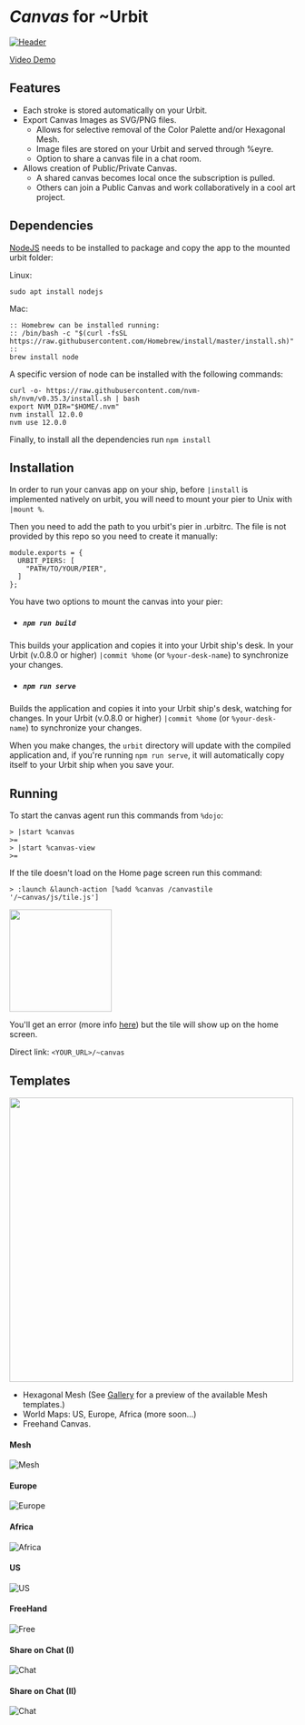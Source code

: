 # *Canvas* for \~Urbit

[![Header](/images/canvas.png)](https://www.youtube.com/watch?v=S6DySv730Hw)

[Video Demo](https://www.youtube.com/watch?v=S6DySv730Hw)

## Features

- Each stroke is stored automatically on your Urbit.
- Export Canvas Images as SVG/PNG files.
  - Allows for selective removal of the Color Palette and/or Hexagonal Mesh.
  - Image files are stored on your Urbit and served through %eyre.
  - Option to share a canvas file in a chat room.
- Allows creation of Public/Private Canvas.
  - A shared canvas becomes local once the subscription is pulled.
  - Others can join a Public Canvas and work collaboratively in a cool art project.

## Dependencies

[NodeJS](https://nodejs.org/en/) needs to be installed to package and copy the app to the mounted urbit folder:

  Linux:
  ```
  sudo apt install nodejs
  ```
  Mac:
  ```
  :: Homebrew can be installed running:
  :: /bin/bash -c "$(curl -fsSL https://raw.githubusercontent.com/Homebrew/install/master/install.sh)"
  ::
  brew install node
  ```

A specific version of node can be installed with the following commands:  
```  
curl -o- https://raw.githubusercontent.com/nvm-sh/nvm/v0.35.3/install.sh | bash
export NVM_DIR="$HOME/.nvm"
nvm install 12.0.0
nvm use 12.0.0
```

Finally, to install all the dependencies run `npm install`

## Installation

In order to run your canvas app on your ship, before `|install` is implemented natively on urbit, you will need to mount your pier to Unix with `|mount %`.

Then you need to add the path to you urbit's pier in .urbitrc. The file is not provided by this repo so you need to create it manually:

```
module.exports = {
  URBIT_PIERS: [
    "PATH/TO/YOUR/PIER",
  ]
};
```

You have two options to mount the canvas into your pier:

- ##### `npm run build`

This builds your application and copies it into your Urbit ship's desk. In your Urbit (v.0.8.0 or higher) `|commit %home` (or `%your-desk-name`) to synchronize your changes.

- ##### `npm run serve`

Builds the application and copies it into your Urbit ship's desk, watching for changes. In your Urbit (v.0.8.0 or higher) `|commit %home` (or `%your-desk-name`) to synchronize your changes.

When you make changes, the `urbit` directory will update with the compiled application and, if you're running `npm run serve`, it will automatically copy itself to your Urbit ship when you save your.

## Running

To start the canvas agent run this commands from `%dojo`:
```
> |start %canvas
>=
> |start %canvas-view
>=
```

If the tile doesn't load on the Home page screen run this command:

```
> :launch &launch-action [%add %canvas /canvastile '/~canvas/js/tile.js']
```
<img src="/images/tile.png" width="180">

You'll get an error (more info [here](https://github.com/yosoyubik/canvas/issues/2#issuecomment-631248364)) but the tile will show up on the home screen.

Direct link: `<YOUR_URL>/~canvas`

## Templates

<img src="/images/templates.png" width="500">



- Hexagonal Mesh (See [Gallery](./GALLERY.md) for a preview of the available Mesh templates.)
- World Maps: US, Europe, Africa (more soon...)
- Freehand Canvas.

#### Mesh
![Mesh](/images/mesh.png)
#### Europe
![Europe](/images/europe.png)
#### Africa
![Africa](/images/exported-africa.svg)
#### US
![US](/images/export.png)
#### FreeHand
![Free](/images/freehand.png)
#### Share on Chat (I)
![Chat](/images/share-chat.png)
#### Share on Chat (II)
![Chat](/images/chat.png)
